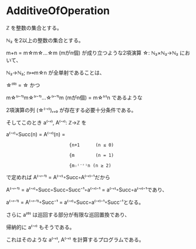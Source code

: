 # AdditiveOfOperation
ℤ を整数の集合とする。

ℕ₂ を2以上の整数の集合とする。

m+n = m☆m☆…☆m (mがn個) が成り立つような2項演算 ☆: ℕ₂×ℕ₂→ℕ₂ において、

ℕ₂→ℕ₂; n↦m☆n が全単射であることは、

☆⁽⁰⁾ = ☆ かつ

m☆⁽ʳ⁻¹⁾m☆⁽ʳ⁻¹⁾…☆⁽ʳ⁻¹⁾m (mがn個) = m☆⁽ʳ⁾n であるような

2項演算の列 (☆⁽⁻ʳ⁾)ᵣ₌₀ が存在する必要十分条件である。

そしてこのとき a⁽⁻ʳ⁾, A⁽⁻ʳ⁾: ℤ→ℤ を

a⁽⁻ʳ⁾◦Succ(n) = A⁽⁻ʳ⁾(n) =

                            {n+1      (n ≤ 0)

                            {m        (n = 1)

                            {m☆⁽⁻ʳ⁾n (n ≥ 2)                                         
                                                               
で定めれば A⁽⁻ʳ⁻¹⁾ = A⁽⁻ʳ⁾◦Succ◦A⁽⁻ʳ⁾⁻¹だから

A⁽⁻ʳ⁻¹⁾ = a⁽⁻ʳ⁾◦Succ◦Succ◦Succ⁻¹◦a⁽⁻ʳ⁾⁻¹ = a⁽⁻ʳ⁾◦Succ◦a⁽⁻ʳ⁾⁻¹であり、

a⁽⁻ʳ⁻¹⁾ = A⁽⁻ʳ⁻¹⁾◦Succ⁻¹ = a⁽⁻ʳ⁾◦Succ◦a⁽⁻ʳ⁾⁻¹◦Succ⁻¹となる。

さらに a⁽⁰⁾ は巡回する部分が有限な巡回置換であり、

帰納的に a⁽⁻ʳ⁾ もそうである。

これはそのような a⁽⁻ʳ⁾, A⁽⁻ʳ⁾ を計算するプログラムである。
